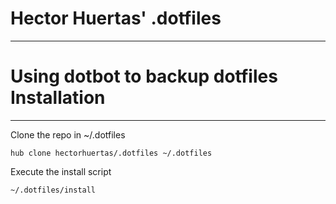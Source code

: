 Hector Huertas' .dotfiles
=========================
- - -
Using dotbot to backup dotfiles
Installation
============
- - -
Clone the repo in ~/.dotfiles

    hub clone hectorhuertas/.dotfiles ~/.dotfiles

Execute the install script

    ~/.dotfiles/install
